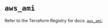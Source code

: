 # `aws_ami`

Refer to the Terraform Registry for docs: [`aws_ami`](https://registry.terraform.io/providers/hashicorp/aws/5.61.0/docs/resources/ami).
